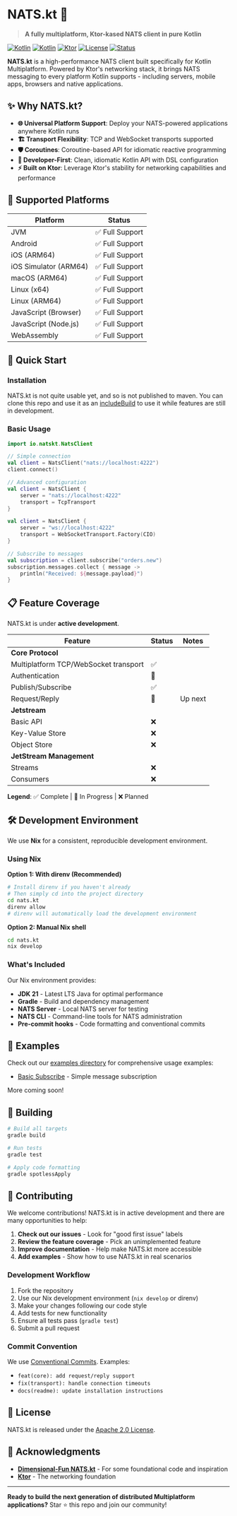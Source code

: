 # NATS.kt 🚀

> **A fully multiplatform, Ktor-kased NATS client in pure Kotlin**

[![Kotlin](https://img.shields.io/badge/kotlin-multiplatform-blue.svg?logo=kotlin)](https://kotlinlang.org/docs/multiplatform.html)
[![Kotlin](https://img.shields.io/badge/kotlin-2.2.20-blue.svg?logo=kotlin)](http://kotlinlang.org)
[![Ktor](https://img.shields.io/badge/powered%20by-ktor-blue.svg)](https://ktor.io)
[![License](https://img.shields.io/badge/license-Apache%202.0-green.svg)](LICENSE)
[![Status](https://img.shields.io/badge/status-active%20development-yellow.svg)](#development-status)

**NATS.kt** is a high-performance NATS client built specifically for Kotlin Multiplatform. Powered by Ktor's networking stack, it brings NATS messaging to every platform Kotlin supports - including servers, mobile apps, browsers and native applications.

## ✨ Why NATS.kt?

- **🌐 Universal Platform Support**: Deploy your NATS-powered applications anywhere Kotlin runs
- **🏗️ Transport Flexibility**: TCP and WebSocket transports supported 
- **🛡️ Coroutines**: Coroutine-based API for idiomatic reactive programming
- **🔧 Developer-First**: Clean, idiomatic Kotlin API with DSL configuration
- **⚡ Built on Ktor**: Leverage Ktor's stability for networking capabilities and performance

## 🎯 Supported Platforms

| Platform | Status |
|----------|--------|
| JVM | ✅ Full Support |
| Android | ✅ Full Support |
| iOS (ARM64) | ✅ Full Support |
| iOS Simulator (ARM64) | ✅ Full Support |
| macOS (ARM64) | ✅ Full Support |
| Linux (x64) | ✅ Full Support |
| Linux (ARM64) | ✅ Full Support |
| JavaScript (Browser) | ✅ Full Support |
| JavaScript (Node.js) | ✅ Full Support |
| WebAssembly | ✅ Full Support |

## 🚀 Quick Start

### Installation

NATS.kt is not quite usable yet, and so is not published to maven. 
You can clone this repo and use it as an [includeBuild](https://docs.gradle.org/current/userguide/composite_builds.html)
to use it while features are still in development.

### Basic Usage

```kotlin
import io.natskt.NatsClient

// Simple connection
val client = NatsClient("nats://localhost:4222")
client.connect()

// Advanced configuration
val client = NatsClient {
    server = "nats://localhost:4222"
    transport = TcpTransport
}

val client = NatsClient {
    server = "ws://localhost:4222"
    transport = WebSocketTransport.Factory(CIO)
}

// Subscribe to messages
val subscription = client.subscribe("orders.new")
subscription.messages.collect { message ->
    println("Received: ${message.payload}")
}
```

## 📋 Feature Coverage

NATS.kt is under **active development**.

| Feature                               | Status | Notes |
|---------------------------------------|---|-----|
| **Core Protocol**                     |   |     |
| Multiplatform TCP/WebSocket transport | ✅ |     |
| Authentication                        | 🚧 |     |
| Publish/Subscribe                     | ✅ |     |
| Request/Reply                         | 🚧 | Up next |
| **Jetstream**                         |   |     |
| Basic API                             | ❌ |     |
| Key-Value Store                       | ❌ |     |
| Object Store                          | ❌ |     |
| **JetStream Management**              |   |     |
| Streams                               | ❌ |     |
| Consumers                             | ❌ |     |

**Legend**: ✅ Complete | 🚧 In Progress | ❌ Planned

## 🛠️ Development Environment

We use **Nix** for a consistent, reproducible development environment.

### Using Nix

**Option 1: With direnv (Recommended)**
```bash
# Install direnv if you haven't already
# Then simply cd into the project directory
cd nats.kt
direnv allow
# direnv will automatically load the development environment
```

**Option 2: Manual Nix shell**
```bash
cd nats.kt
nix develop
```

### What's Included

Our Nix environment provides:
- **JDK 21** - Latest LTS Java for optimal performance
- **Gradle** - Build and dependency management
- **NATS Server** - Local NATS server for testing
- **NATS CLI** - Command-line tools for NATS administration
- **Pre-commit hooks** - Code formatting and conventional commits

## 🧪 Examples

Check out our [examples directory](examples/) for comprehensive usage examples:
- [Basic Subscribe](examples/subscribe/) - Simple message subscription

More coming soon!

## 🔧 Building

```bash
# Build all targets
gradle build

# Run tests
gradle test

# Apply code formatting
gradle spotlessApply
```

## 🤝 Contributing

We welcome contributions! NATS.kt is in active development and there are many opportunities to help:

1. **Check out our issues** - Look for "good first issue" labels
2. **Review the feature coverage** - Pick an unimplemented feature
3. **Improve documentation** - Help make NATS.kt more accessible
4. **Add examples** - Show how to use NATS.kt in real scenarios

### Development Workflow

1. Fork the repository
2. Use our Nix development environment (`nix develop` or direnv)
3. Make your changes following our code style
4. Add tests for new functionality
5. Ensure all tests pass (`gradle test`)
6. Submit a pull request

### Commit Convention

We use [Conventional Commits](https://www.conventionalcommits.org/). Examples:
- `feat(core): add request/reply support`
- `fix(transport): handle connection timeouts`
- `docs(readme): update installation instructions`

## 📄 License

NATS.kt is released under the [Apache 2.0 License](LICENSE).

## 🙏 Acknowledgments

- **[Dimensional-Fun NATS.kt](https://github.com/dimensional-fun/nats.kt/tree/main)** - For some foundational code and inspiration
- **[Ktor](https://ktor.io)** - The networking foundation

---

**Ready to build the next generation of distributed Multiplatform applications?** Star ⭐ this repo and join our community!